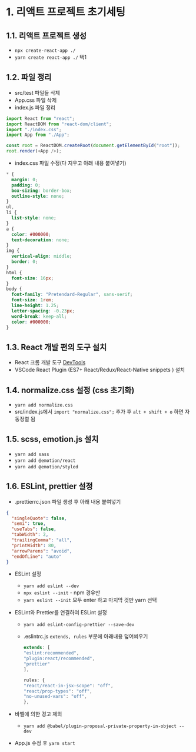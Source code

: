 # 1. 리액트 프로젝트 초기세팅

## 1.1. 리액트 프로젝트 생성

- `npx create-react-app ./`
- `yarn create react-app ./` 택1

## 1.2. 파일 정리

- src/test 파일들 삭제
- App.css 파일 삭제
- index.js 파일 정리

```js
import React from "react";
import ReactDOM from "react-dom/client";
import "./index.css";
import App from "./App";

const root = ReactDOM.createRoot(document.getElementById("root"));
root.render(<App />);
```

- index.css 파일 수정(다 지우고 아래 내용 붙여넣기)

```css
* {
  margin: 0;
  padding: 0;
  box-sizing: border-box;
  outline-style: none;
}
ul,
li {
  list-style: none;
}
a {
  color: #000000;
  text-decoration: none;
}
img {
  vertical-align: middle;
  border: 0;
}
html {
  font-size: 16px;
}
body {
  font-family: "Pretendard-Regular", sans-serif;
  font-size: 1rem;
  line-height: 1.25;
  letter-spacing: -0.23px;
  word-break: keep-all;
  color: #000000;
}
```

## 1.3. React 개발 편의 도구 설치

- React 크롬 개발 도구 [DevTools](https://chromewebstore.google.com/detail/react-developer-tools/fmkadmapgofadopljbjfkapdkoienihi?hl=ko)
- VSCode React Plugin (ES7+ React/Redux/React-Native snippets ) 설치

## 1.4. normalize.css 설정 (css 초기화)

- `yarn add normalize.css`
- src/index.js에서 `import "normalize.css";` 추가 후 `alt + shift + o` 하면 자동정렬 됨

## 1.5. scss, emotion.js 설치

- `yarn add sass`
- `yarn add @emotion/react`
- `yarn add @emotion/styled`

## 1.6. ESLint, prettier 설정

- .prettierrc.json 파일 생성 후 아래 내용 붙여넣기

```json
{
  "singleQuote": false,
  "semi": true,
  "useTabs": false,
  "tabWidth": 2,
  "trailingComma": "all",
  "printWidth": 80,
  "arrowParens": "avoid",
  "endOfLine": "auto"
}
```

- ESLint 설정

  - `yarn add eslint --dev`
  - `npx eslint --init` - npm 경우만
  - `yarn eslint --init` 모두 enter 하고 마지막 것만 yarn 선택

- ESLint와 Prettier를 연결하여 ESLint 설정

  - `yarn add eslint-config-prettier --save-dev`
  - .eslintrc.js `extends, rules` 부분에 아래내용 덮어씌우기

    ```js
    extends: [
    "eslint:recommended",
    "plugin:react/recommended",
    "prettier"
    ],

    rules: {
    "react/react-in-jsx-scope": "off",
    "react/prop-types": "off",
    "no-unused-vars": "off",
    },
    ```

- 바벨에 의한 경고 제외

  - `yarn add @babel/plugin-proposal-private-property-in-object --dev`

- App.js 수정 후
  `yarn start`
